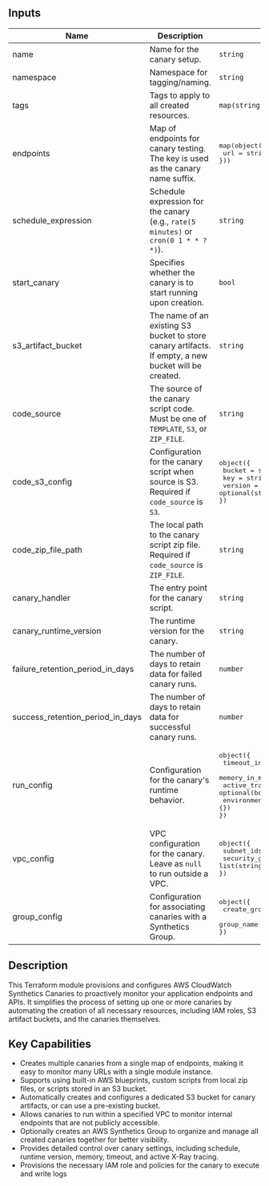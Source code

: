 ## Inputs

| Name | Description | Type | Default | Required |
|------|-------------|------|---------|:--------:|
| name | Name for the canary setup. | `string` | n/a | yes |
| namespace | Namespace for tagging/naming. | `string` | n/a | yes |
| tags | Tags to apply to all created resources. | `map(string)` | `{}` | no |
| endpoints | Map of endpoints for canary testing. The key is used as the canary name suffix. | <pre>map(object({<br>  url = string<br>}))</pre> | n/a | yes |
| schedule_expression | Schedule expression for the canary (e.g., `rate(5 minutes)` or `cron(0 1 * * ? *)`). | `string` | n/a | yes |
| start_canary | Specifies whether the canary is to start running upon creation. | `bool` | `true` | no |
| s3_artifact_bucket | The name of an existing S3 bucket to store canary artifacts. If empty, a new bucket will be created. | `string` | n/a | yes |
| code_source | The source of the canary script code. Must be one of `TEMPLATE`, `S3`, or `ZIP_FILE`. | `string` | n/a | yes |
| code_s3_config | Configuration for the canary script when source is S3. Required if `code_source` is `S3`. | <pre>object({<br>  bucket  = string<br>  key     = string<br>  version = optional(string)<br>})</pre> | `null` | no |
| code_zip_file_path | The local path to the canary script zip file. Required if `code_source` is `ZIP_FILE`. | `string` | `null` | no |
| canary_handler | The entry point for the canary script. | `string` | n/a | yes |
| canary_runtime_version | The runtime version for the canary. | `string` | n/a | yes |
| failure_retention_period_in_days | The number of days to retain data for failed canary runs. | `number` | n/a | yes |
| success_retention_period_in_days | The number of days to retain data for successful canary runs. | `number` | n/a | yes |
| run_config | Configuration for the canary's runtime behavior. | <pre>object({<br>  timeout_in_seconds = optional(number, 60)<br>  memory_in_mb       = optional(number, 1024)<br>  active_tracing     = optional(bool, false)<br>  environment        = optional(map(string), {})<br>})</pre> | n/a | yes |
| vpc_config | VPC configuration for the canary. Leave as `null` to run outside a VPC. | <pre>object({<br>  subnet_ids         = list(string)<br>  security_group_ids = list(string)<br>})</pre> | `null` | no |
| group_config | Configuration for associating canaries with a Synthetics Group. | <pre>object({<br>  create_group = optional(bool, false)<br>  group_name   = optional(string)<br>})</pre> | `{ create_group = false }` | no |

## Description

This Terraform module provisions and configures AWS CloudWatch Synthetics Canaries to proactively monitor your application endpoints and APIs. It simplifies the process of setting up one or more canaries by automating the creation of all necessary resources, including IAM roles, S3 artifact buckets, and the canaries themselves.

## Key Capabilities

-  Creates multiple canaries from a single map of endpoints, making it easy to monitor many URLs with a single module instance.
-  Supports using built-in AWS blueprints, custom scripts from local zip files, or scripts stored in an S3 bucket.
- Automatically creates and configures a dedicated S3 bucket for canary artifacts, or can use a pre-existing bucket.
-  Allows canaries to run within a specified VPC to monitor internal endpoints that are not publicly accessible.
-  Optionally creates an AWS Synthetics Group to organize and manage all created canaries together for better visibility.
-  Provides detailed control over canary settings, including schedule, runtime version, memory, timeout, and active X-Ray tracing.
- Provisions the necessary IAM role and policies for the canary to execute and write logs